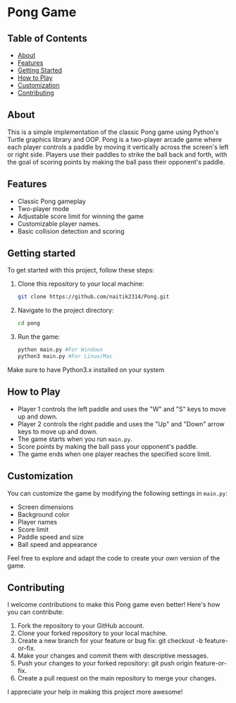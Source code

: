 # Pong Game

## Table of Contents

- [About](#about)
- [Features](#features)
- [Getting Started](#getting-started)
- [How to Play](#how-to-play)
- [Customization](#customization)
- [Contributing](#contributing)
  
## About

This is a simple implementation of the classic Pong game using Python's Turtle graphics library and OOP. Pong is a two-player arcade game where each player controls a paddle by moving it vertically across the screen's left or right side. Players use their paddles to strike the ball back and forth, with the goal of scoring points by making the ball pass their opponent's paddle.

## Features

- Classic Pong gameplay
- Two-player mode
- Adjustable score limit for winning the game
- Customizable player names.
- Basic collision detection and scoring

## Getting started

To get started with this project, follow these steps:

1. Clone this repository to your local machine:
   ```bash
   git clone https://github.com/naitik2314/Pong.git

2. Navigate to the project directory:
   ```bash
   cd pong

3. Run the game:
   ```bash
   python main.py #For Windows
   python3 main.py #For Linux/Mac

Make sure to have Python3.x installed on your system

## How to Play

- Player 1 controls the left paddle and uses the "W" and "S" keys to move up and down.
- Player 2 controls the right paddle and uses the "Up" and "Down" arrow keys to move up and down.
- The game starts when you run `main.py`.
- Score points by making the ball pass your opponent's paddle.
- The game ends when one player reaches the specified score limit.

## Customization

You can customize the game by modifying the following settings in `main.py`:

- Screen dimensions
- Background color
- Player names
- Score limit
- Paddle speed and size
- Ball speed and appearance

Feel free to explore and adapt the code to create your own version of the game.

## Contributing

I welcome contributions to make this Pong game even better! Here's how you can contribute:

1. Fork the repository to your GitHub account.
2. Clone your forked repository to your local machine.
3. Create a new branch for your feature or bug fix: git checkout -b feature-or-fix.
4. Make your changes and commit them with descriptive messages.
5. Push your changes to your forked repository: git push origin feature-or-fix.
6. Create a pull request on the main repository to merge your changes.
   
I appreciate your help in making this project more awesome!

